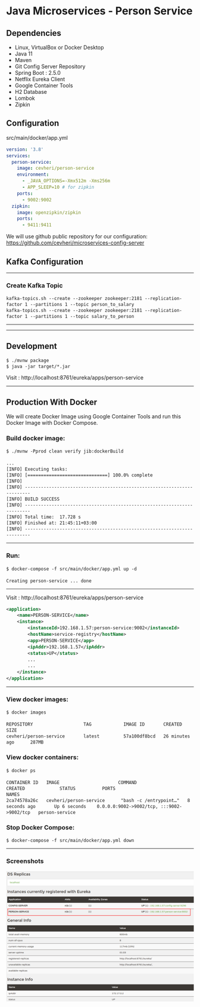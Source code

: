 # Java Microservices - Person Service


## Dependencies
* Linux, VirtualBox or Docker Desktop
* Java 11
* Maven
* Git Config Server Repository  
* Spring Boot : 2.5.0
* Netflix Eureka Client
* Google Container Tools
* H2 Database
* Lombok
* Zipkin

## Configuration 
src/main/docker/app.yml
```yaml
version: '3.8'
services:
  person-service:
    image: cevheri/person-service
    environment:
      - _JAVA_OPTIONS=-Xmx512m -Xms256m
      - APP_SLEEP=10 # for zipkin
    ports:
      - 9002:9002
  zipkin:
    image: openzipkin/zipkin
    ports:
      - 9411:9411
```

We will use github public repository for our configuration:
https://github.com/cevheri/microservices-config-server

## Kafka Configuration

---
### Create Kafka Topic
```shell
kafka-topics.sh --create --zookeeper zookeeper:2181 --replication-factor 1 --partitions 1 --topic person_to_salary
kafka-topics.sh --create --zookeeper zookeeper:2181 --replication-factor 1 --partitions 1 --topic salary_to_person
```
---



---
## Development
```shell
$ ./mvnw package
$ java -jar target/*.jar
```
Visit : http://localhost:8761/eureka/apps/person-service

---
## Production With Docker
We will create Docker Image using Google Container Tools and run this Docker Image with Docker Compose.

### Build docker image:
```shell
$ ./mvnw -Pprod clean verify jib:dockerBuild

...
[INFO] Executing tasks:
[INFO] [==============================] 100.0% complete
[INFO] 
[INFO] ------------------------------------------------------------------------
[INFO] BUILD SUCCESS
[INFO] ------------------------------------------------------------------------
[INFO] Total time:  17.728 s
[INFO] Finished at: 21:45:11+03:00
[INFO] ------------------------------------------------------------------------
```

---

### Run:
```shell
$ docker-compose -f src/main/docker/app.yml up -d

Creating person-service ... done
```
---
Visit : http://localhost:8761/eureka/apps/person-service
```xml
<application>
    <name>PERSON-SERVICE</name>
    <instance>
        <instanceId>192.168.1.57:person-service:9002</instanceId>
        <hostName>service-registry</hostName>
        <app>PERSON-SERVICE</app>
        <ipAddr>192.168.1.57</ipAddr>
        <status>UP</status>
        ...
        ...
    </instance>
</application>
```

---
### View docker images:
```shell
$ docker images

REPOSITORY                   TAG            IMAGE ID       CREATED             SIZE
cevheri/person-service       latest         57a100df8bcd   26 minutes ago      287MB

```

### View docker containers:
````shell
$ docker ps

CONTAINER ID   IMAGE                      COMMAND                  CREATED             STATUS          PORTS                                       NAMES
2ca74578a26c   cevheri/person-service      "bash -c /entrypoint…"   8 seconds ago       Up 6 seconds    0.0.0.0:9002->9002/tcp, :::9002->9002/tcp   person-service

````

### Stop Docker Compose:
```shell
$ docker-compose -f src/main/docker/app.yml down

```

---
### Screenshots

![](files/pictures/eureka-person-service.png)